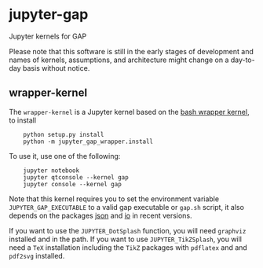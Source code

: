 # jupyter-gap
Jupyter kernels for GAP 

Please note that this software is still in the early stages of development and names of kernels, assumptions,
and architecture might change on a day-to-day basis without notice.

## wrapper-kernel

The `wrapper-kernel` is a Jupyter kernel based on the [bash wrapper kernel](https://github.com/takluyver/bash_kernel),
to install

```shell
    python setup.py install
    python -m jupyter_gap_wrapper.install
```

To use it, use one of the following:

```shell
    jupyter notebook
    jupyter qtconsole --kernel gap
    jupyter console --kernel gap
```

Note that this kernel requires you to set the environment variable `JUPYTER_GAP_EXECUTABLE` to a valid gap executable or `gap.sh` script, it also depends on the packages [json](https://github.com/gap-packages/json) and [io](https://github.com/gap-packages/io) in recent versions.

If you want to use the `JUPYTER_DotSplash` function, you will need `graphviz` installed and in the path. If you want to use `JUPYTER_TikZSplash`, you will need a `TeX` installation including the `TikZ` packages with `pdflatex` and and `pdf2svg` installed.
